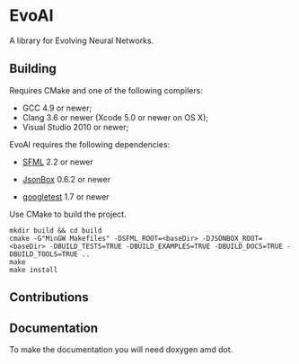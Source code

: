 # EvoAI #

A library for Evolving Neural Networks.

## Building ##

Requires CMake and one of the following compilers:

* GCC 4.9 or newer;
* Clang 3.6 or newer (Xcode 5.0 or newer on OS X);
* Visual Studio 2010 or newer;

EvoAI requires the following dependencies:

* [SFML](http://sfml-dev.org) 2.2 or newer

* [JsonBox](https://github.com/anhero/JsonBox) 0.6.2 or newer

* [googletest](https://github.com/google/googletest) 1.7 or newer

Use CMake to build the project.

```
mkdir build && cd build
cmake -G"MinGW Makefiles" -DSFML_ROOT=<baseDir> -DJSONBOX_ROOT=<baseDir> -DBUILD_TESTS=TRUE -DBUILD_EXAMPLES=TRUE -DBUILD_DOCS=TRUE -DBUILD_TOOLS=TRUE ..
make
make install

```

## Contributions ##


## Documentation ##

To make the documentation you will need doxygen amd dot.